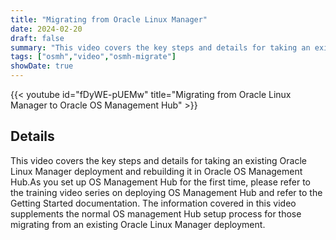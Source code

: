 ```yaml
---
title: "Migrating from Oracle Linux Manager"
date: 2024-02-20
draft: false
summary: "This video covers the key steps and details for taking an existing Oracle Linux Manager 2.10 deployment and rebuilding it in Oracle OS Management Hub."
tags: ["osmh","video","osmh-migrate"]
showDate: true
---
```


{{< youtube id="fDyWE-pUEMw" title="Migrating from Oracle Linux Manager to Oracle OS Management Hub" >}}

## Details

This video covers the key steps and details for taking an existing Oracle Linux Manager deployment and rebuilding it in Oracle OS Management Hub.As you set up OS Management Hub for the first time, please refer to the training video series on deploying OS Management Hub and refer to the Getting Started documentation. The information covered in this video supplements the normal OS management Hub setup process for those migrating from an existing Oracle Linux Manager deployment.

